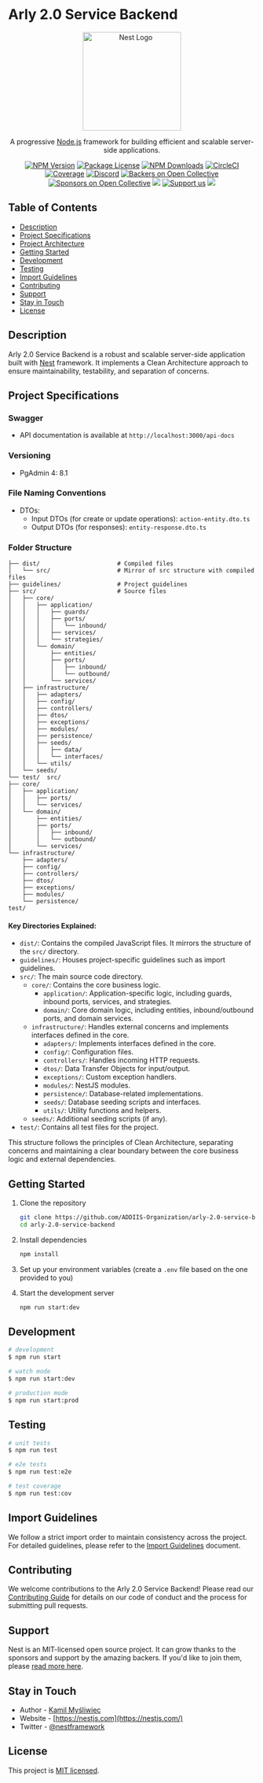 # Arly 2.0 Service Backend

<p align="center">
  <a href="http://nestjs.com/" target="blank"><img src="https://nestjs.com/img/logo-small.svg" width="200" alt="Nest Logo" /></a>
</p>

<p align="center">A progressive <a href="http://nodejs.org" target="_blank">Node.js</a> framework for building efficient and scalable server-side applications.</p>

<p align="center">
  <a href="https://www.npmjs.com/~nestjscore" target="_blank"><img src="https://img.shields.io/npm/v/@nestjs/core.svg" alt="NPM Version" /></a>
  <a href="https://www.npmjs.com/~nestjscore" target="_blank"><img src="https://img.shields.io/npm/l/@nestjs/core.svg" alt="Package License" /></a>
  <a href="https://www.npmjs.com/~nestjscore" target="_blank"><img src="https://img.shields.io/npm/dm/@nestjs/common.svg" alt="NPM Downloads" /></a>
  <a href="https://circleci.com/gh/nestjs/nest" target="_blank"><img src="https://img.shields.io/circleci/build/github/nestjs/nest/master" alt="CircleCI" /></a>
  <a href="https://coveralls.io/github/nestjs/nest?branch=master" target="_blank"><img src="https://coveralls.io/repos/github/nestjs/nest/badge.svg?branch=master#9" alt="Coverage" /></a>
  <a href="https://discord.gg/G7Qnnhy" target="_blank"><img src="https://img.shields.io/badge/discord-online-brightgreen.svg" alt="Discord"/></a>
  <a href="https://opencollective.com/nest#backer" target="_blank"><img src="https://opencollective.com/nest/backers/badge.svg" alt="Backers on Open Collective" /></a>
  <a href="https://opencollective.com/nest#sponsor" target="_blank"><img src="https://opencollective.com/nest/sponsors/badge.svg" alt="Sponsors on Open Collective" /></a>
  <a href="https://paypal.me/kamilmysliwiec" target="_blank"><img src="https://img.shields.io/badge/Donate-PayPal-ff3f59.svg"/></a>
  <a href="https://opencollective.com/nest#sponsor"  target="_blank"><img src="https://img.shields.io/badge/Support%20us-Open%20Collective-41B883.svg" alt="Support us"></a>
  <a href="https://twitter.com/nestframework" target="_blank"><img src="https://img.shields.io/twitter/follow/nestframework.svg?style=social&label=Follow"></a>
</p>

## Table of Contents

- [Description](#description)
- [Project Specifications](#project-specifications)
- [Project Architecture](#project-architecture)
- [Getting Started](#getting-started)
- [Development](#development)
- [Testing](#testing)
- [Import Guidelines](#import-guidelines)
- [Contributing](#contributing)
- [Support](#support)
- [Stay in Touch](#stay-in-touch)
- [License](#license)

## Description

Arly 2.0 Service Backend is a robust and scalable server-side application built with [Nest](https://github.com/nestjs/nest) framework. It implements a Clean Architecture approach to ensure maintainability, testability, and separation of concerns.

## Project Specifications

### Swagger

- API documentation is available at `http://localhost:3000/api-docs`

### Versioning

- PgAdmin 4: 8.1

### File Naming Conventions

- DTOs:
  - Input DTOs (for create or update operations): `action-entity.dto.ts`
  - Output DTOs (for responses): `entity-response.dto.ts`

### Folder Structure

```
├── dist/                      # Compiled files
│   └── src/                   # Mirror of src structure with compiled files
├── guidelines/                # Project guidelines
├── src/                       # Source files
│   ├── core/
│   │   ├── application/
│   │   │   ├── guards/
│   │   │   ├── ports/
│   │   │   │   └── inbound/
│   │   │   ├── services/
│   │   │   └── strategies/
│   │   └── domain/
│   │       ├── entities/
│   │       ├── ports/
│   │       │   ├── inbound/
│   │       │   └── outbound/
│   │       └── services/
│   ├── infrastructure/
│   │   ├── adapters/
│   │   ├── config/
│   │   ├── controllers/
│   │   ├── dtos/
│   │   ├── exceptions/
│   │   ├── modules/
│   │   ├── persistence/
│   │   ├── seeds/
│   │   │   ├── data/
│   │   │   └── interfaces/
│   │   └── utils/
│   └── seeds/
└── test/  src/
├── core/
│   ├── application/
│   │   ├── ports/
│   │   └── services/
│   └── domain/
│       ├── entities/
│       ├── ports/
│       │   ├── inbound/
│       │   └── outbound/
│       └── services/
└── infrastructure/
    ├── adapters/
    ├── config/
    ├── controllers/
    ├── dtos/
    ├── exceptions/
    ├── modules/
    └── persistence/
test/
```

#### Key Directories Explained:

- `dist/`: Contains the compiled JavaScript files. It mirrors the structure of the `src/` directory.
- `guidelines/`: Houses project-specific guidelines such as import guidelines.
- `src/`: The main source code directory.
  - `core/`: Contains the core business logic.
    - `application/`: Application-specific logic, including guards, inbound ports, services, and strategies.
    - `domain/`: Core domain logic, including entities, inbound/outbound ports, and domain services.
  - `infrastructure/`: Handles external concerns and implements interfaces defined in the core.
    - `adapters/`: Implements interfaces defined in the core.
    - `config/`: Configuration files.
    - `controllers/`: Handles incoming HTTP requests.
    - `dtos/`: Data Transfer Objects for input/output.
    - `exceptions/`: Custom exception handlers.
    - `modules/`: NestJS modules.
    - `persistence/`: Database-related implementations.
    - `seeds/`: Database seeding scripts and interfaces.
    - `utils/`: Utility functions and helpers.
  - `seeds/`: Additional seeding scripts (if any).
- `test/`: Contains all test files for the project.

This structure follows the principles of Clean Architecture, separating concerns and maintaining a clear boundary between the core business logic and external dependencies.

## Getting Started

1. Clone the repository

   ```bash
   git clone https://github.com/ADDIIS-Organization/arly-2.0-service-back.git
   cd arly-2.0-service-backend
   ```

2. Install dependencies

   ```bash
   npm install
   ```

3. Set up your environment variables (create a `.env` file based on the one provided to you)

4. Start the development server
   ```bash
   npm run start:dev
   ```

## Development

```bash
# development
$ npm run start

# watch mode
$ npm run start:dev

# production mode
$ npm run start:prod
```

## Testing

```bash
# unit tests
$ npm run test

# e2e tests
$ npm run test:e2e

# test coverage
$ npm run test:cov
```

## Import Guidelines

We follow a strict import order to maintain consistency across the project. For detailed guidelines, please refer to the [Import Guidelines](./guidelines/import.guidelines.md) document.

## Contributing

We welcome contributions to the Arly 2.0 Service Backend! Please read our [Contributing Guide](CONTRIBUTING.md) for details on our code of conduct and the process for submitting pull requests.

## Support

Nest is an MIT-licensed open source project. It can grow thanks to the sponsors and support by the amazing backers. If you'd like to join them, please [read more here](https://docs.nestjs.com/support).

## Stay in Touch

- Author - [Kamil Myśliwiec](https://kamilmysliwiec.com)
- Website - [https://nestjs.com](https://nestjs.com/)
- Twitter - [@nestframework](https://twitter.com/nestframework)

## License

This project is [MIT licensed](LICENSE).
